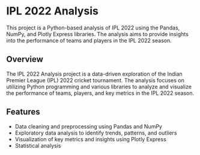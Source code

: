 # IPL 2022 Analysis

This project is a Python-based analysis of IPL 2022 using the Pandas, NumPy, and Plotly Express libraries. The analysis aims to provide insights into the performance of teams and players in the IPL 2022 season.

## Overview

The IPL 2022 Analysis project is a data-driven exploration of the Indian Premier League (IPL) 2022 cricket tournament. The analysis focuses on utilizing Python programming and various libraries to analyze and visualize the performance of teams, players, and key metrics in the IPL 2022 season.

## Features

- Data cleaning and preprocessing using Pandas and NumPy
- Exploratory data analysis to identify trends, patterns, and outliers
- Visualization of key metrics and insights using Plotly Express
- Statistical analysis
  
 
